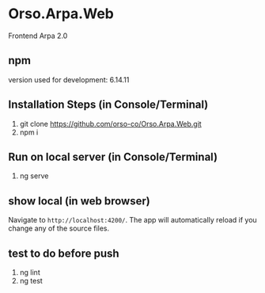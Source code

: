 # Orso.Arpa.Web
Frontend Arpa 2.0

## npm
version used for development: 6.14.11

## Installation Steps (in Console/Terminal)
1. git clone https://github.com/orso-co/Orso.Arpa.Web.git
2. npm i

## Run on local server (in Console/Terminal)
1. ng serve

## show local (in web browser)
Navigate to `http://localhost:4200/`. The app will automatically reload if you change any of the source files.


## test to do before push
1. ng lint
2. ng test